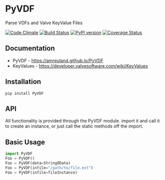 PyVDF
==
Parse VDFs and Valve KeyValue Files

[![Code Climate](https://codeclimate.com/github/amreuland/PyVDF/badges/gpa.svg)](https://codeclimate.com/github/amreuland/PyVDF)
[![Build Status](https://img.shields.io/travis/amreuland/PyVDF.svg?branch=master&style=flat-square)](https://travis-ci.org/amreuland/PyVDF)
[![PyPI version](https://img.shields.io/pypi/v/pyvdf.svg?style=flat-square)](https://pypi.python.org/pypi/PyVDF)
[![Coverage Status](https://img.shields.io/coveralls/amreuland/PyVDF.svg?style=flat-square)](https://coveralls.io/r/amreuland/PyVDF)


## Documentation
* PyVDF - https://amreuland.github.io/PyVDF
* KeyValues - https://developer.valvesoftware.com/wiki/KeyValues

## Installation
`pip install PyVDF`

## API
All functionality is provided through the PyVDF module.
import it and call it to create an instance, or just call the static methods off the import.

## Basic Usage
```python
import PyVDF
Foo = PyVDF()
Foo = PyVDF(data=StringOData)
Foo = PyVDF(infile="/path/to/file.ext")
Foo = PyVDF(infile=fileInstance)
```
